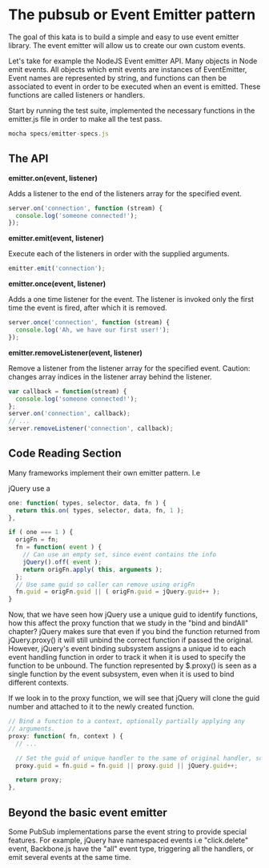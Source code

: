 The pubsub or Event Emitter pattern
===================================

The goal of this kata is to build a simple and easy to use event
emitter library. The event emitter will allow us to create our own
custom events.

Let's take for example the NodeJS Event emitter API. Many objects in
Node emit events. All objects which emit events are instances of
EventEmitter, Event names are represented by string, and functions can then
be associated to event in order to be executed when an event is
emitted. These functions are called listeners or handlers.

Start by running the test suite, implemented the necessary functions
in the emitter.js file in order to make all the test pass.
```javascript
mocha specs/emitter-specs.js
```

The API
-------

**emitter.on(event, listener)**

Adds a listener to the end of the listeners array for the specified event.
```javascript
server.on('connection', function (stream) {
  console.log('someone connected!');
});
```

**emitter.emit(event, listener)**

Execute each of the listeners in order with the supplied arguments.
```javascript
emitter.emit('connection');
```

**emitter.once(event, listener)**

Adds a one time listener for the event. The listener is invoked only
the first time the event is fired, after which it is removed.
```javascript
server.once('connection', function (stream) {
  console.log('Ah, we have our first user!');
});
```

**emitter.removeListener(event, listener)**

Remove a listener from the listener array for the specified event.
Caution: changes array indices in the listener array behind the
listener.
```javascript
var callback = function(stream) {
  console.log('someone connected!');
};
server.on('connection', callback);
// ...
server.removeListener('connection', callback);
```

Code Reading Section
--------------------

Many frameworks implement their own emitter pattern. I.e

jQuery use a
```javascript
one: function( types, selector, data, fn ) {
  return this.on( types, selector, data, fn, 1 );
},
```

```javascript
if ( one === 1 ) {
  origFn = fn;
  fn = function( event ) {
    // Can use an empty set, since event contains the info
    jQuery().off( event );
    return origFn.apply( this, arguments );
  };
  // Use same guid so caller can remove using origFn
  fn.guid = origFn.guid || ( origFn.guid = jQuery.guid++ );
}
```

Now, that we have seen how jQuery use a unique guid to identify
functions, how this affect the proxy function that we study in the
"bind and bindAll" chapter? jQuery makes sure that even if you bind
the function returned from jQuery.proxy() it will still unbind the
correct function if passed the original. However, jQuery's event
binding subsystem assigns a unique id to each event handling function
in order to track it when it is used to specify the function to be
unbound. The function represented by $.proxy() is seen as a single
function by the event subsystem, even when it is used to bind
different contexts.

If we look in to the proxy function, we will see that jQuery will
clone the guid number and attached to it to the newly created
function.

```javascript
// Bind a function to a context, optionally partially applying any
// arguments.
proxy: function( fn, context ) {
  // ...

  // Set the guid of unique handler to the same of original handler, so it can be removed
  proxy.guid = fn.guid = fn.guid || proxy.guid || jQuery.guid++;

  return proxy;
},
```

Beyond the basic event emitter
------------------------------

Some PubSub implementations parse the event string to provide special
features. For example, jQuery have namespaced events i.e
"click.delete" event, Backbone.js have the "all"
event type, triggering all the handlers, or emit several events at the
same time.
